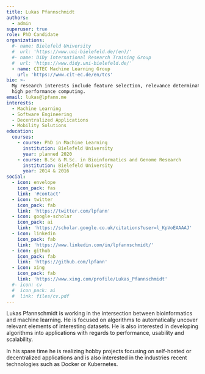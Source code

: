 ```yaml
---
title: Lukas Pfannschmidt
authors:
  - admin
superuser: true
role: PhD Candidate
organizations:
  #- name: Bielefeld University
  #  url: 'https://www.uni-bielefeld.de/(en)/'
  #- name: DiDy International Research Training Group
  #  url: 'https://www.didy.uni-bielefeld.de/'
  - name: CITEC Machine Learning Group
    url: 'https://www.cit-ec.de/en/tcs'
bio: >-
  My research interests include feature selection, relevance determination and
  high performance computing.
email: lukas@lpfann.me
interests:
  - Machine Learning
  - Software Engineering
  - Decentralized Applications
  - Mobility Solutions
education:
  courses:
    - course: PhD in Machine Learning
      institution: Bielefeld University
      year: planned 2020
    - course: B.Sc & M.Sc. in Bioinformatics and Genome Research
      institution: Bielefeld University
      year: 2014 & 2016
social:
  - icon: envelope
    icon_pack: fas
    link: '#contact'
  - icon: twitter
    icon_pack: fab
    link: 'https://twitter.com/lpfann'
  - icon: google-scholar
    icon_pack: ai
    link: 'https://scholar.google.co.uk/citations?user=l_KpVoEAAAAJ'
  - icon: linkedin
    icon_pack: fab
    link: 'https://www.linkedin.com/in/lpfannschmidt/'
  - icon: github
    icon_pack: fab
    link: 'https://github.com/lpfann'
  - icon: xing
    icon_pack: fab
    link: 'https://www.xing.com/profile/Lukas_Pfannschmidt'
  #- icon: cv
  #  icon_pack: ai
  #  link: files/cv.pdf
---
```


Lukas Pfannschmidt is working in the intersection between bioinformatics and machine learning. He is focused on algorithms  to automatically uncover relevant elements of interesting datasets.
He is also interested in developing algorithms into applications with regards to performance, usability and scalability.

In his spare time he is realizing hobby projects focusing on self-hosted or decentralized applications and is also interested in the industries recent technologies such as Docker or Kubernetes.
